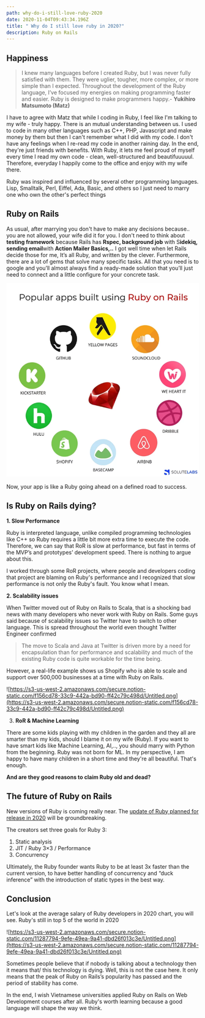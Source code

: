 ```yaml
---
path: why-do-i-still-love-ruby-2020
date: 2020-11-04T09:43:34.196Z
title: " Why do I still love ruby in 2020?"
description: Ruby on Rails
---
```

## Happiness

> I knew many languages before I created Ruby, but I was never fully satisfied with them. They were uglier, tougher, more complex, or more simple than I expected. Throughout the development of the Ruby language, I’ve focused my energies on making programming faster and easier. Ruby is designed to make programmers happy.- **Yukihiro Matsumoto (Matz)**

I have to agree with Matz that while I coding in Ruby, I feel like I'm talking to my wife - truly happy. There is an mutual understanding between us. I used to code in many other languages such as C++, PHP, Javascript and make money by them but then I can't remember what I did with my code. I don't have any feelings when I re-read my code in another raining day. In the end, they're just friends with benefits. With Ruby, it lets me feel proud of myself every time I read my own code - clean, well-structured and beautifuuuuul. Therefore, everyday I happily come to the office and enjoy with my wife there.

Ruby was inspired and influenced by several other programming languages. Lisp, Smalltalk, Perl, Eiffel, Ada, Basic, and others so I just need to marry one who own the other's perfect things

## Ruby on Rails

As usual, after marrying you don't have to make any decisions because.. you are not allowed, your wife did it for you. I don't need to think about **testing framework** because Rails has **Rspec, background job** with S**idekiq, sending email**with **Action Mailer Basics,..** I got well time when let Rails decide those for me, It’s all Ruby, and written by the clever. Furthermore, there are a lot of gems that solve many specific tasks. All that you need is to google and you’ll almost always find a ready-made solution that you’ll just need to connect and a little configure for your concrete task.

![](../assets/ruby.png)

Now, your app is like a Ruby going ahead on a defined road to success.

## **Is Ruby on Rails dying?**

**1. Slow Performance**

Ruby is interpreted language, unlike compiled programming technologies like C++ so Ruby requires a little bit more extra time to execute the code. Therefore, we can say that RoR is slow at performance, but fast in terms of the MVP’s and prototypes’ development speed. There is nothing to argue about this.

I worked through some RoR projects, where people and developers coding that project are blaming on Ruby's performance and I recognized that slow performance is not only the Ruby's fault. You know what I mean.

**2. Scalability issues**

When Twitter moved out of Ruby on Rails to Scala, that is a shocking bad news with many developers who never work with Ruby on Rails. Some guys said because of scalability issues so Twitter have to switch to other language. This is spread throughout the world even thought Twitter Engineer confirmed

> The move to Scala and Java at Twitter is driven more by a need for encapsulation than for performance and scalability and much of the existing Ruby code is quite workable for the time being.

However, a real-life example shows us Shopify who is able to scale and support over 500,000 businesses at a time with Ruby on Rails.

![https://s3-us-west-2.amazonaws.com/secure.notion-static.com/f156cd78-33c9-442a-bd90-ff42c79c498d/Untitled.png](https://s3-us-west-2.amazonaws.com/secure.notion-static.com/f156cd78-33c9-442a-bd90-ff42c79c498d/Untitled.png)

3. **RoR & Machine Learning**

There are some kids playing with my children in the garden and they all are smarter than my kids, should I blame it on my wife (Ruby). If you want to have smart kids like Machine Learning, AI,.., you should marry with Python from the beginning. Ruby was not born for ML. In my perspective, I am happy to have many children in a short time and they're all beautiful. That's enough.

**And are they good reasons to claim Ruby old and dead?**

## The future of Ruby on Rails

New versions of Ruby is coming really near. The [update of Ruby planned for release in 2020](https://sloboda-studio.com/blog/big-news-ruby-version-3-0/) will be groundbreaking.

The creators set three goals for Ruby 3:

1. Static analysis
2. JIT / Ruby 3×3 / Performance
3. Concurrency

Ultimately, the Ruby founder wants Ruby to be at least 3x faster than the current version, to have better handling of concurrency and “duck inference” with the introduction of static types in the best way.

## Conclusion

Let's look at the average salary of Ruby developers in 2020 chart, you will see. Ruby's still in top 5 of the world in 2020

![https://s3-us-west-2.amazonaws.com/secure.notion-static.com/11287794-9efe-49ea-9a41-dbd26f013c3e/Untitled.png](https://s3-us-west-2.amazonaws.com/secure.notion-static.com/11287794-9efe-49ea-9a41-dbd26f013c3e/Untitled.png)

Sometimes people believe that if nobody is talking about a technology then it means that/ this technology is dying. Well, this is not the case here. It only means that the peak of Ruby on Rails’s popularity has passed and the period of stability has come.

In the end, I wish Vietnamese universities applied Ruby on Rails on Web Development courses after all. Ruby's worth learning because a good language will shape the way we think.